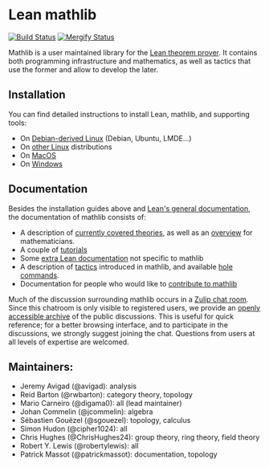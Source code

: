 # Lean mathlib

[![Build Status](https://travis-ci.org/leanprover-community/mathlib.svg?branch=master)](https://travis-ci.org/leanprover-community/mathlib)
[![Mergify Status][mergify-status]][mergify]

[mergify]: https://mergify.io
[mergify-status]: https://gh.mergify.io/badges/leanprover-community/mathlib.png?style=cut

Mathlib is a user maintained library for the [Lean theorem prover](https://leanprover.github.io). 
It contains both programming infrastructure and mathematics, as well as tactics that use the former and allow to develop the later.

## Installation

You can find detailed instructions to install Lean, mathlib, and supporting tools:
* On [Debian-derived Linux](docs/install/debian.md) (Debian, Ubuntu, LMDE...)
* On [other Linux](docs/install/linux.md) distributions
* On [MacOS](docs/install/macos.md)
* On [Windows](docs/install/windows.md)

## Documentation

Besides the installation guides above and [Lean's general
documentation](https://leanprover.github.io/documentation/), the documentation
of mathlib consists of:

- A description of [currently covered theories](docs/theories.md),
  as well as an [overview](docs/mathlib-overview.md) for mathematicians.
- A couple of [tutorials](docs/tutorial/)
- Some [extra Lean documentation](docs/extras.md) not specific to mathlib
- A description of [tactics](docs/tactics.md) introduced in mathlib,
  and available [hole commands](docs/holes.md).
- Documentation for people who would like to [contribute to mathlib](docs/contribute/index.md)

Much of the discussion surrounding mathlib occurs in a 
[Zulip chat room](https://leanprover.zulipchat.com/). Since this
chatroom is only visible to registered users, we provide an 
[openly accessible archive](https://leanprover-community.github.io/archive/) 
of the public discussions. This is useful for quick reference; for a
better browsing interface, and to participate in the discussions, we strongly
suggest joining the chat. Questions from users at all levels of expertise are
welcomed.

## Maintainers:

* Jeremy Avigad (@avigad): analysis
* Reid Barton (@rwbarton): category theory, topology
* Mario Carneiro (@digama0): all (lead maintainer)
* Johan Commelin (@jcommelin): algebra
* Sébastien Gouëzel (@sgouezel): topology, calculus
* Simon Hudon (@cipher1024): all
* Chris Hughes (@ChrisHughes24): group theory, ring theory, field theory
* Robert Y. Lewis (@robertylewis): all
* Patrick Massot (@patrickmassot): documentation, topology

